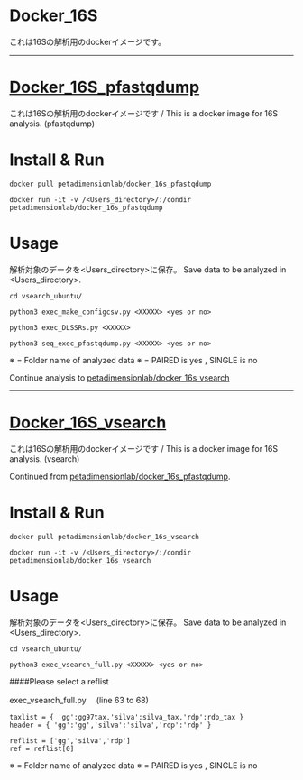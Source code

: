 # Docker_16S
これは16Sの解析用のdockerイメージです。

---

# [Docker_16S_pfastqdump](https://hub.docker.com/r/petadimensionlab/docker_16s_pfastqdump/)
これは16Sの解析用のdockerイメージです / This is a docker image for 16S analysis. (pfastqdump)

# Install & Run

```docker pull petadimensionlab/docker_16s_pfastqdump```

```docker run -it -v /<Users_directory>/:/condir petadimensionlab/docker_16s_pfastqdump```

# Usage
解析対象のデータを<Users_directory>に保存。
Save data to be analyzed in <Users_directory>.

```cd vsearch_ubuntu/```
 
```python3 exec_make_configcsv.py <XXXXX> <yes or no>```

```python3 exec_DLSSRs.py <XXXXX>```

```python3 seq_exec_pfastqdump.py <XXXXX> <yes or no>```

※ <XXXXX> = Folder name of analyzed data
※ <yes or no> = PAIRED is yes , SINGLE is no

Continue analysis to [petadimensionlab/docker_16s_vsearch](https://hub.docker.com/r/petadimensionlab/docker_16s_vsearch/)

---

# [Docker_16S_vsearch](https://hub.docker.com/r/petadimensionlab/docker_16s_vsearch/)
これは16Sの解析用のdockerイメージです / This is a docker image for 16S analysis. (vsearch)

Continued from [petadimensionlab/docker_16s_pfastqdump](https://hub.docker.com/r/petadimensionlab/docker_16s_pfastqdump/).
# Install & Run

```docker pull petadimensionlab/docker_16s_vsearch```

```docker run -it -v /<Users_directory>/:/condir petadimensionlab/docker_16s_vsearch```

# Usage
解析対象のデータを<Users_directory>に保存。
Save data to be analyzed in <Users_directory>.

```cd vsearch_ubuntu/```

```python3 exec_vsearch_full.py <XXXXX> <yes or no>```


####Please select a reflist

 exec_vsearch_full.py　
 (line 63 to 68)

```fastalist = { 'gg':gg97fasta,'silva':silva_fasta,'rdp':rdp_fasta }
taxlist = { 'gg':gg97tax,'silva':silva_tax,'rdp':rdp_tax }
header = { 'gg':'gg','silva':'silva','rdp':'rdp' }

reflist = ['gg','silva','rdp']
ref = reflist[0]
```




※ <XXXXX> = Folder name of analyzed data
※ <yes or no> = PAIRED is yes , SINGLE is no



